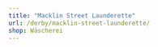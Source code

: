 ```yaml
---
title: "Macklin Street Launderette"
url: /derby/macklin-street-launderette/
shop: Wäscherei
---
```

